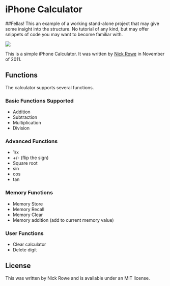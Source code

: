 # iPhone Calculator
##Fellas!  This an example of a working stand-alone project that may give some insight into the structure.  No tutorial of any kind, but may offer snippets of code you may want to become familiar with.

![](http://dl.dropbox.com/u/59591/calc-2.png)

This is a simple iPhone Calculator.  It was written by [Nick Rowe](http://dcxn.com/) in November of 2011.

## Functions

The calculator supports several functions.

### Basic Functions Supported

- Addition
- Subtraction
- Multiplication
- Division

### Advanced Functions
- 1/x
- +/- (flip the sign)
- Square root
- sin
- cos
- tan

### Memory Functions
- Memory Store
- Memory Recall
- Memory Clear
- Memory addition (add to current memory value)

### User Functions
- Clear calculator
- Delete digit


## License

This was written by Nick Rowe and is available under an MIT license.
